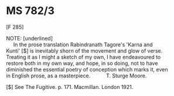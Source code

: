 # MS 782/3

[F 285]

NOTE: [underlined] \
&nbsp;&nbsp;&nbsp;&nbsp;&nbsp;In the prose translation Rabindranath Tagore's 'Karna and \
Kunti' [$] is inevitably shorn of the movement and glow of verse. \
Treating it as I might a sketch of my own, I have endeavoured to \
restore both in my own way, and hope, in so doing, not to have \
diminished the essential poetry of conception which marks it, even \
in English prose, as a masterpiece. 
&nbsp;&nbsp;&nbsp;&nbsp;&nbsp;&nbsp;&nbsp;&nbsp;&nbsp;&nbsp;T. Sturge Moore. 

[$] See The Fugitive. p. 171. Macmillan. London 1921.
